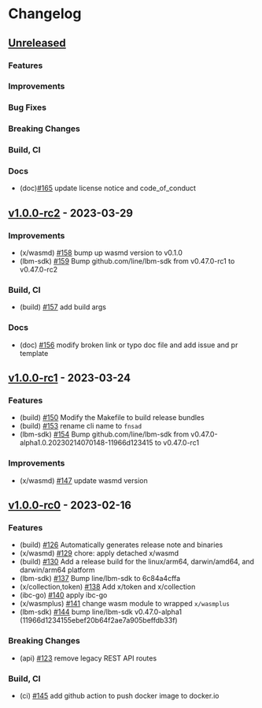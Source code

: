 <!--
Guiding Principles:

Changelogs are for humans, not machines.
There should be an entry for every single version.
The same types of changes should be grouped.
Versions and sections should be linkable.
The latest version comes first.
The release date of each version is displayed.
Mention whether you follow Semantic Versioning.

Usage:

Change log entries are to be added to the Unreleased section under the
appropriate stanza (see below). Each entry should ideally include a tag and
the Github issue reference in the following format:

* (<tag>) \#<issue-number> message

The issue numbers will later be link-ified during the release process so you do
not have to worry about including a link manually, but you can if you wish.

Types of changes (Stanzas):

"Features" for new features.
"Improvements" for changes in existing functionality.
"Deprecated" for soon-to-be removed features.
"Bug Fixes" for any bug fixes.
"Client Breaking" for breaking CLI commands and REST routes.
"State Machine Breaking" for breaking the AppState

Ref: https://keepachangelog.com/en/1.0.0/
-->

# Changelog

## [Unreleased]

### Features

### Improvements

### Bug Fixes

### Breaking Changes

### Build, CI

### Docs
* (doc)[\#165](https://github.com/line/finschia/pull/165) update license notice and code_of_conduct


## [v1.0.0-rc2](https://github.com/line/lbm/releases/tag/v1.0.0-rc2) - 2023-03-29

### Improvements
* (x/wasmd) [\#158](https://github.com/line/finschia/pull/158) bump up wasmd version to v0.1.0
* (lbm-sdk) [\#159](https://github.com/line/finschia/pull/159) Bump github.com/line/lbm-sdk from v0.47.0-rc1 to v0.47.0-rc2

### Build, CI
* (build) [\#157](https://github.com/line/finschia/pull/157) add build args

### Docs
* (doc) [\#156](https://github.com/line/finschia/pull/156) modify broken link or typo doc file and add issue and pr template


## [v1.0.0-rc1](https://github.com/line/lbm/releases/tag/v1.0.0-rc1) - 2023-03-24

### Features
* (build) [\#150](https://github.com/line/lbm/pull/150) Modify the Makefile to build release bundles
* (build) [\#153](https://github.com/line/finschia/pull/153) rename cli name to `fnsad`
* (lbm-sdk) [\#154](https://github.com/line/finschia/pull/154) Bump github.com/line/lbm-sdk from v0.47.0-alpha1.0.20230214070148-11966d123415 to v0.47.0-rc1

### Improvements
* (x/wasmd) [\#147](https://github.com/line/lbm/pull/147) update wasmd version


## [v1.0.0-rc0](https://github.com/line/lbm/releases/tag/v1.0.0-rc0) - 2023-02-16

### Features
* (build) [\#126](https://github.com/line/lbm/pull/126) Automatically generates release note and binaries
* (x/wasmd) [\#129](https://github.com/line/lbm/pull/129) chore: apply detached x/wasmd
* (build) [\#130](https://github.com/line/lbm/pull/130) Add a release build for the linux/arm64, darwin/amd64, and darwin/arm64 platform
* (lbm-sdk) [\#137](https://github.com/line/lbm/pull/137) Bump line/lbm-sdk to 6c84a4cffa
* (x/collection,token) [\#138](https://github.com/line/lbm/pull/138) Add x/token and x/collection
* (ibc-go) [\#140](https://github.com/line/lbm/pull/140) apply ibc-go
* (x/wasmplus) [\#141](https://github.com/line/lbm/pull/141) change wasm module to wrapped `x/wasmplus`
* (lbm-sdk) [\#144](https://github.com/line/lbm/pull/144) bump line/lbm-sdk v0.47.0-alpha1 (11966d1234155ebef20b64f2ae7a905beffdb33f) 

### Breaking Changes
* (api) [\#123](https://github.com/line/lbm/pull/123) remove legacy REST API routes

### Build, CI
* (ci) [\#145](https://github.com/line/lbm/pull/145) add github action to push docker image to docker.io


<!-- Release links -->
[Unreleased]: https://github.com/line/lbm/compare/v0.7.0...HEAD

